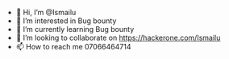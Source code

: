 - 👋 Hi, I’m @Ismailu
- 👀 I’m interested in Bug bounty
- 🌱 I’m currently learning Bug bounty
- 💞️ I’m looking to collaborate on https://hackerone.com/Ismailu
- 📫 How to reach me 07066464714

<!---
Ismailu/Ismailu is a ✨ special ✨ repository because its `README.md` (this file) appears on your GitHub profile.
You can click the Preview link to take a look at your changes.
--->
